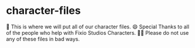 # character-files
📄 This is where we will put all of our character files.
😄 Special Thanks to all of the people who help with Fixio Studios Characters.
🕵️‍♂️ Please do not use any of these files in bad ways.
